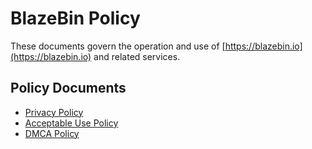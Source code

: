 # BlazeBin Policy
These documents govern the operation and use of [https://blazebin.io](https://blazebin.io) and related services.

## Policy Documents
 * [Privacy Policy](privacy.md)
 * [Acceptable Use Policy](aup.md)
 * [DMCA Policy](dmca.md)

